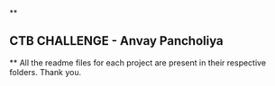**
## CTB CHALLENGE - Anvay Pancholiya
**
All the readme files for each project are present in their respective folders. Thank you.